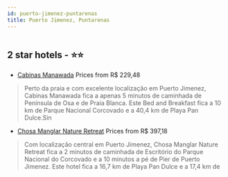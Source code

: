 ```yaml
---
id: puerto-jimenez-puntarenas
title: Puerto Jimenez, Puntarenas
---
```


<center><img src="https://i.travelapi.com/hotels/49000000/48480000/48473100/48473046/92037f2f_z.jpg" alt="" /></center>


##  2 star hotels - ⭐️⭐️

-    [Cabinas Manawada](https://us.hurb.com/hotels/puerto-jimenez/cabinas-manawada-HT-1R15?cmp=18055) Prices from R$ 229,48
   > Perto da praia e com excelente localização em Puerto Jimenez, Cabinas Manawada fica a apenas 5 minutos de caminhada de Península de Osa e de Praia Blanca.  Este Bed and Breakfast fica a 10 km de Parque Nacional Corcovado e a 40,4 km de Playa Pan Dulce.Sin
-    [Chosa Manglar Nature Retreat](https://us.hurb.com/hotels/puerto-jimenez/chosa-manglar-nature-retreat-HT-6YVT?cmp=18055) Prices from R$ 397,18
   > Com localização central em Puerto Jimenez, Chosa Manglar Nature Retreat fica a 2 minutos de caminhada de Escritório do Parque Nacional do Corcovado e a 10 minutos a pé de Píer de Puerto Jimenez.  Este hotel fica a 16,7 km de Playa Pan Dulce e a 17,4 km de
